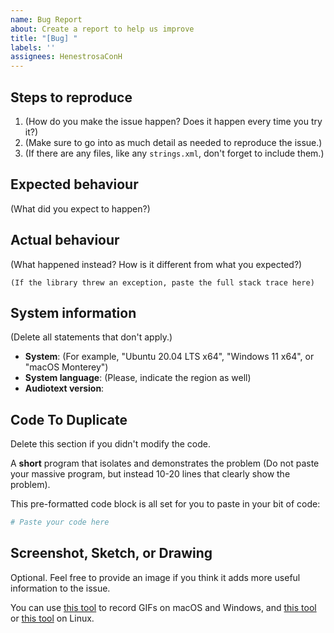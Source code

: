 ```yaml
---
name: Bug Report 
about: Create a report to help us improve
title: "[Bug] "
labels: ''
assignees: HenestrosaConH
---
```


Steps to reproduce
------------------

1. (How do you make the issue happen? Does it happen every time you try it?)
2. (Make sure to go into as much detail as needed to reproduce the issue.)
3. (If there are any files, like any `strings.xml`, don't forget to include them.)

Expected behaviour
------------------

(What did you expect to happen?)

Actual behaviour
----------------

(What happened instead? How is it different from what you expected?)

```
(If the library threw an exception, paste the full stack trace here)
```

System information
------------------

(Delete all statements that don't apply.)

- **System**: (For example, "Ubuntu 20.04 LTS x64", "Windows 11 x64", or "macOS Monterey")
- **System language**: (Please, indicate the region as well)
- **Audiotext version**: 


Code To Duplicate
------------------

Delete this section if you didn't modify the code.

A **short** program that isolates and demonstrates the problem (Do not paste your massive program, but instead 10-20 lines that clearly show the problem).

This pre-formatted code block is all set for you to paste in your bit of code:

```python
# Paste your code here
```

Screenshot, Sketch, or Drawing
---------------------

Optional. Feel free to provide an image if you think it adds more useful information to the issue.

You can use [this tool](https://www.cockos.com/licecap/) to record GIFs on macOS and Windows, and [this tool](https://github.com/colinkeenan/silentcast) or [this tool](https://github.com/GNOME/byzanz) on Linux.